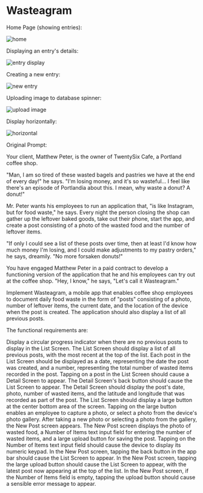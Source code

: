 # Wasteagram

Home Page (showing entries):

![home](https://github.com/pstumbaugh/PORTFOLIO-Web-Development-HTML5-CSS-Node.js-JavaScript-C-Cpp-Rust-Assembly-Language/blob/main/Mobile%20Apps/Wasteagram/EXAMPLES/home%20page%20of%20entries.png?raw=true)


Displaying an entry's details:

![entry display](https://github.com/pstumbaugh/PORTFOLIO-Web-Development-HTML5-CSS-Node.js-JavaScript-C-Cpp-Rust-Assembly-Language/blob/main/Mobile%20Apps/Wasteagram/EXAMPLES/entry%20display.png?raw=true)


Creating a new entry:

![new entry](https://github.com/pstumbaugh/PORTFOLIO-Web-Development-HTML5-CSS-Node.js-JavaScript-C-Cpp-Rust-Assembly-Language/blob/main/Mobile%20Apps/Wasteagram/EXAMPLES/new%20entry.png?raw=true)


Uploading image to database spinner:

![upload image](https://github.com/pstumbaugh/PORTFOLIO-Web-Development-HTML5-CSS-Node.js-JavaScript-C-Cpp-Rust-Assembly-Language/blob/main/Mobile%20Apps/Wasteagram/EXAMPLES/uploading%20picture%20spinner.png?raw=true)


Display horizontally:

![horizontal](https://github.com/pstumbaugh/PORTFOLIO-Web-Development-HTML5-CSS-Node.js-JavaScript-C-Cpp-Rust-Assembly-Language/blob/main/Mobile%20Apps/Wasteagram/EXAMPLES/horizontal%20display.png?raw=true)










Original Prompt:

Your client, Matthew Peter, is the owner of TwentySix Cafe, a Portland coffee shop.

"Man, I am so tired of these wasted bagels and pastries we have at the end of every day!" he says. "I'm losing money, and it's so wasteful... I feel like there's an episode of Portlandia about this. I mean, why waste a donut? A donut!"

Mr. Peter wants his employees to run an application that, "is like Instagram, but for food waste," he says. Every night the person closing the shop can gather up the leftover baked goods, take out their phone, start the app, and create a post consisting of a photo of the wasted food and the number of leftover items.

"If only I could see a list of these posts over time, then at least I'd know how much money I'm losing, and I could make adjustments to my pastry orders," he says, dreamily. "No more forsaken donuts!"

You have engaged Matthew Peter in a paid contract to develop a functioning version of the application that he and his employees can try out at the coffee shop. "Hey, I know," he says, "Let's call it Wasteagram."

Implement Wasteagram, a mobile app that enables coffee shop employees to document daily food waste in the form of "posts" consisting of a photo, number of leftover items, the current date, and the location of the device when the post is created. The application should also display a list of all previous posts.

The functional requirements are:

Display a circular progress indicator when there are no previous posts to display in the List Screen.
The List Screen should display a list of all previous posts, with the most recent at the top of the list.
Each post in the List Screen should be displayed as a date, representing the date the post was created, and a number, representing the total number of wasted items recorded in the post.
Tapping on a post in the List Screen should cause a Detail Screen to appear. The Detail Screen's back button should cause the List Screen to appear.
The Detail Screen should display the post's date, photo, number of wasted items, and the latitude and longitude that was recorded as part of the post.
The List Screen should display a large button at the center bottom area of the screen.
Tapping on the large button enables an employee to capture a photo, or select a photo from the device's photo gallery.
After taking a new photo or selecting a photo from the gallery, the New Post screen appears.
The New Post screen displays the photo of wasted food, a Number of Items text input field for entering the number of wasted items, and a large upload button for saving the post.
Tapping on the Number of Items text input field should cause the device to display its numeric keypad.
In the New Post screen, tapping the back button in the app bar should cause the List Screen to appear.
In the New Post screen, tapping the large upload button should cause the List Screen to appear, with the latest post now appearing at the top of the list.
In the New Post screen, if the Number of Items field is empty, tapping the upload button should cause a sensible error message to appear.
